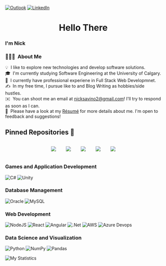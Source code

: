 [![Outlook](https://img.shields.io/badge/Microsoft_Outlook-0078D4?style=for-the-badge&logo=microsoft-outlook&logoColor=white)](mailto:nicksavino2@gmail.com)
[![LinkedIn](https://img.shields.io/badge/linkedin-%230077B5.svg?style=for-the-badge&logo=linkedin&logoColor=white)](https://www.linkedin.com/in/nicola-savino/)

<h1 align="center">Hello There</h1>

### I'm Nick
### 👨🏻‍💻 &nbsp;About Me

💡 &nbsp;I like to explore new technologies and develop software solutions.\
🎓 &nbsp;I'm currently studying Software Engineering at the University of Calgary.\
🌱 &nbsp;I currently have professional experiene in Full Stack Web Developmnet.\
✍️ &nbsp;In my free time, I pursue like to and Blog Writing as hobbies/side hustles.\
✉️ &nbsp;You can shoot me an email at nicksavino2@gmail.com! I'll try to respond as soon as I can.\
📄 &nbsp;Please have a look at my [Résumé](https://www.nicola-savino.ca/resume) for more details about me. I'm open to feedback and suggestions!

## Pinned Repositories :pushpin:

<div style="display: flex; flex-wrap: wrap; justify-content: center;">
<a href="https://github.com/NickSavino/SiegeAndSorcery">
  <img align="center" style="margin:1rem" src="https://github-readme-stats-git-masterrstaa-rickstaa.vercel.app/api/pin/?username=NickSavino&repo=SiegeAndSorcery&title_color=ffffff&text_color=c9cacc&icon_color=019443&bg_color=002410" />
</a>

<a href="https://github.com/yesiamdaniel/calgaryhacks_2024">
  <img align="center" style="margin:1rem" src="https://github-readme-stats-git-masterrstaa-rickstaa.vercel.app/api/pin/?username=yesiamdaniel&repo=calgaryhacks_2024&title_color=ffffff&text_color=c9cacc&icon_color=019443&bg_color=002410" />
</a>

<a href="https://github.com/NickSavino/FreeCraft">
  <img align="center" style="margin:1rem" src="https://github-readme-stats-git-masterrstaa-rickstaa.vercel.app/api/pin/?username=NickSavino&repo=FreeCraft&title_color=ffffff&text_color=c9cacc&icon_color=019443&bg_color=002410" />
</a>

<a href="https://github.com/NickSavino/ObituaryApp">
  <img align="center" style="margin:1rem" src="https://github-readme-stats-git-masterrstaa-rickstaa.vercel.app/api/pin/?username=NickSavino&repo=ObituaryApp&title_color=ffffff&text_color=c9cacc&icon_color=019443&bg_color=002410" />
</a>

<a href="https://github.com/NickSavino/AWSReactApp">
  <img align="center" style="margin:1rem" src="https://github-readme-stats-git-masterrstaa-rickstaa.vercel.app/api/pin/?username=NickSavino&repo=AWSReactApp&title_color=ffffff&text_color=c9cacc&icon_color=019443&bg_color=002410" />
</a>
</div>

### Games and Application Development
![C#](https://img.shields.io/badge/c%23-%23239120.svg?style=for-the-badge&logo=csharp&logoColor=white)
![Unity](https://img.shields.io/badge/unity-%23000000.svg?style=for-the-badge&logo=unity&logoColor=white)

### Database Management
![Oracle](https://img.shields.io/badge/Oracle-F80000?style=for-the-badge&logo=oracle&logoColor=white)
![MySQL](https://img.shields.io/badge/mysql-4479A1.svg?style=for-the-badge&logo=mysql&logoColor=white)

### Web Development
![NodeJS](https://img.shields.io/badge/node.js-6DA55F?style=for-the-badge&logo=node.js&logoColor=white)
![React](https://img.shields.io/badge/react-%2320232a.svg?style=for-the-badge&logo=react&logoColor=%2361DAFB)
![Angular](https://img.shields.io/badge/angular-%23DD0031.svg?style=for-the-badge&logo=angular&logoColor=white)
![.Net](https://img.shields.io/badge/.NET-5C2D91?style=for-the-badge&logo=.net&logoColor=white)
![AWS](https://img.shields.io/badge/AWS-%23FF9900.svg?style=for-the-badge&logo=amazon-aws&logoColor=white)
![Azure Devops](https://img.shields.io/badge/Azure-8A2BE2?style=for-the-badge&logo=azure)

### Data Science and Visualization
![Python](https://img.shields.io/badge/python-3670A0?style=for-the-badge&logo=python&logoColor=ffdd54)
![NumPy](https://img.shields.io/badge/numpy-%23013243.svg?style=for-the-badge&logo=numpy&logoColor=white)
![Pandas](https://img.shields.io/badge/pandas-%23150458.svg?style=for-the-badge&logo=pandas&logoColor=white)


![My Statistics](https://github-readme-stats.vercel.app/api/top-langs/?username=NickSavino&hide=Shaderlab,C,Cython,HLSL,ASP.NET,Makefile&theme=tokyonight&layout=compact)
<!--
**NickSavino/NickSavino** is a ✨ _special_ ✨ repository because its `README.md` (this file) appears on your GitHub profile.

Here are some ideas to get you started:

- 🔭 I’m currently working on ...
- 🌱 I’m currently learning ...
- 👯 I’m looking to collaborate on ...
- 🤔 I’m looking for help with ...
- 💬 Ask me about ...
- 📫 How to reach me: ...
- 😄 Pronouns: ...
- ⚡ Fun fact: ...
-->
